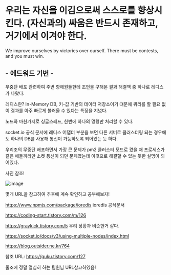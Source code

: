 # 우리는 자신을 이김으로써 스스로를 향상시킨다. (자신과의) 싸움은 반드시 존재하고, 거기에서 이겨야 한다.

We improve ourselves by victories over ourself. There must be contests, and you must win.

## - 에드워드 기번 - 

무중단 배포 관련하여 주변 항해원들한테 조언을 구해본 결과 해결책 중 하나로 레디스가 나왔다.

레디스란? In-Memory DB, 키-값 기반의 데이터 저장소이기 떄문에 쿼리를 할 필요 없이 결과를 아주 빠르게 불러올 수 있다는 특징을 지녔다.

노드와 마찬가지로 싱글스레드, 한번에 하나의 명령만 처리할 수 있다.

socket.io 공식 문서에 레디스 어댑터 부분을 보면 다른 서버로 클러스터링 되는 경우에도 하나의 DB를 사용해 통신이 가능하도록 되어있는 듯 하다.

우리조의 무중단 배포하면서 가장 큰 문제가 pm2 클러스터 모드로 켰을 때 프로세스가 같은 애들끼리만 소켓 통신이 되던 문제였는데 이것으로 해결할 수 있는 듯한 설명이 되어있다.

사진 참조!

![image](https://user-images.githubusercontent.com/85468215/131506807-140fda82-2499-4dc4-9ef7-ca673882f37a.png)

몇개 URL을 참고하여 추후에 계속 확인하고 공부해보자!

https://www.npmjs.com/package/ioredis
ioredis 공식문서

https://coding-start.tistory.com/m/126

https://graykick.tistory.com/5
우리 상황과 비슷한거 같다.

https://socket.io/docs/v3/using-multiple-nodes/index.html

https://blog.outsider.ne.kr/764

참조 URL: https://guku.tistory.com/127 

울조에 정말 열심히 하는 팀원님 URL참고하였음!

